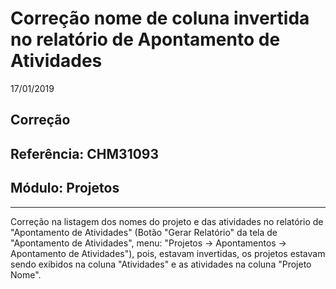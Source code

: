 # Correção nome de coluna invertida no relatório de Apontamento de Atividades
17/01/2019
## Correção
## Referência: CHM31093
## Módulo: Projetos
***

Correção na listagem dos nomes do projeto e das atividades no relatório de "Apontamento de Atividades" (Botão "Gerar Relatório" da tela de "Apontamento de Atividades", menu: "Projetos -> Apontamentos -> Apontamento de Atividades"), pois, estavam invertidas, os projetos estavam sendo exibidos na coluna "Atividades" e as atividades na coluna "Projeto Nome".
